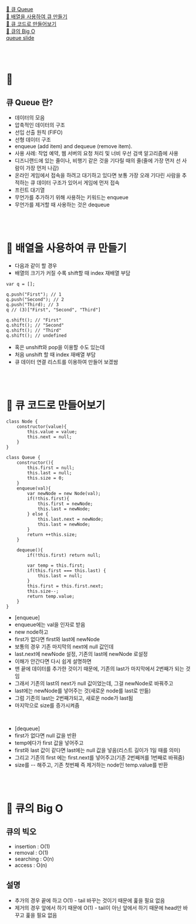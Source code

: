 <a href="#1">🐣 큐 Queue </a> <br/>
<a href="#2">🐣 배열을 사용하여 큐 만들기</a> <br/>
<a href="#3">🐣 큐 코드로 만들어보기 </a> <br/>
<a href="#4">🐣 큐의 Big O</a> <br/>
[queue slide](https://cs.slides.com/colt_steele/queues)

<br/>
<br/>

# 🐣   <span id="1">
## 큐 Queue 란?
- 데이터의 모음
- 압축적인 데이터의 구조
- 선입 선출 원칙 (FIFO)
- 선형 데이터 구조
- enqueue (add item) and dequeue (remove item).
- 사용 사례: 작업 예약, 웹 서버의 요청 처리 및 너비 우선 검색 알고리즘에 사용
- 디즈니랜드에 있는 줄이나, 비행기 같은 것을 기다릴 때의 줄(줄에 가장 먼저 선 사람이 가장 먼저 나감)
- 온라인 게임에서 접속을 하려고 대기하고 있다면 보통 가장 오래 기다린 사람을 추적하는 큐 데이터 구조가 있어서 게임에 먼저 접속
- 프린트 대기열
- 무언가를 추가하기 위해 사용하는 키워드는 enqueue
- 무언가를 제거할 때 사용하는 것은 dequeue

<br/>
<br/>

# 🐣 배열을 사용하여 큐 만들기  <span id="2">
- 다음과 같이 할 경우 
- 배열의 크기가 커질 수록 shift할 때 index 재배열 부담
```
var q = [];

q.push("First"); // 1
q.push("Second"); // 2
q.push("Third); // 3
q // (3)["First", "Second", "Third"]

q.shift(); // "First"
q.shift(); // "Second"
q.shift(); // "Third"
q.shift(); // undefined
```
- 혹은 unshift와 pop을 이용할 수도 있는데 
- 처음 unshift 할 때 index 재배열 부담
- 큐 데이터 연결 리스트를 이용하여 만들어 보겠쌈

<br/>
<br/>

# 🐣 큐 코드로 만들어보기  <span id="3">
```
class Node {
    constructor(value){
        this.value = value;
        this.next = null;
    }
}

class Queue {
    constructor(){
        this.first = null;
        this.last = null;
        this.size = 0;
    }
    enqueue(val){
        var newNode = new Node(val);
        if(!this.first){
            this.first = newNode;
            this.last = newNode;
        } else {
            this.last.next = newNode;
            this.last = newNode;
        }
        return ++this.size;
    }

    dequeue(){
        if(!this.first) return null;

        var temp = this.first;
        if(this.first === this.last) {
            this.last = null;
        }
        this.first = this.first.next;
        this.size--;
        return temp.value;
    }
}
```

- [enqueue]
- enqueue에는 val을 인자로 받음
- new node하고
- first가 없다면 first와 last에 newNode
- 보통의 경우 기존 마지막의 next에 null 값인데 
- last.next에 newNode 설정, 기존의 last에 newNode 로설정 
- 이해가 안간다면 다시 쉽게 설명하면
- 맨 끝에 데이터를 추가한 것이기 때문에, 기존의 last가 마지막에서 2번째가 되는 것임
- 그래서 기존의 last의 next가 null 값이었는데, 그걸 newNode로 바꿔주고
- last에는 newNode를 넣어주는 것(새로운 node를 last로 만듦)
- 그럼 기존의 last는 2번째가되고, 새로운 node가 last됨
- 마지막으로 size를 증가시켜줌

<br/>

- [dequeue]
- first가 없다면 null 값을 반환
- temp에다가 first 값을 넣어주고
- first와 last 값이 같다면 last에는 null 값을 넣음(리스트 길이가 1일 때를 의미)
- 그리고 기존의 first 에는 first.next를 넣어주고(기존 2번째꺼를 1번째로 바꿔줌)
- size를 -- 해주고, 기존 첫번째 즉 제거하는 node인 temp.value를 반환

<br/>
<br/>

# 🐣 큐의 Big O  <span id="4">
## 큐의 빅오
- insertion : O(1)
- removal : O(1)
- searching : O(n)
- access : O(n)

## 설명
- 추가의 경우 끝에 하고 O(1) - tail 바꾸는 것이기 때문에 훑을 필요 없음
- 제거의 경우 앞에서 하기 때문에 O(1) - tail이 아닌 앞에서 하기 때문에 head만 바꾸고 훑을 필요 없음